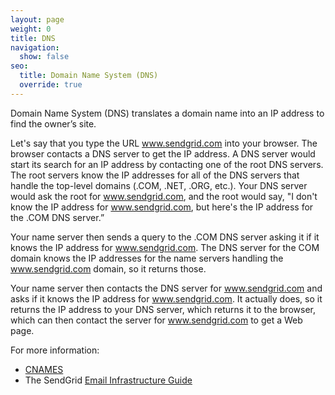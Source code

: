 ```yaml
---
layout: page
weight: 0
title: DNS
navigation:
  show: false
seo:
  title: Domain Name System (DNS)
  override: true
---
```


Domain Name System (DNS) translates a domain name into an IP address to find the owner’s site.

Let's say that you type the URL www.sendgrid.com into your browser. The browser contacts a DNS server to get the IP
address. A DNS server would start its search for an IP address by contacting one of the root DNS servers. The root servers
know the IP addresses for all of the DNS servers that handle the top-level domains (.COM, .NET, .ORG, etc.). Your DNS
server would ask the root for www.sendgrid.com, and the root would say, "I don't know the IP address for www.sendgrid.com,
but here's the IP address for the .COM DNS server.”

Your name server then sends a query to the .COM DNS server asking it if it knows the IP address for www.sendgrid.com. The
DNS server for the COM domain knows the IP addresses for the name servers handling the www.sendgrid.com domain, so it returns those.

Your name server then contacts the DNS server for www.sendgrid.com and asks if it knows the IP address for www.sendgrid.com.
It actually does, so it returns the IP address to your DNS server, which returns it to the browser, which can then contact the
server for www.sendgrid.com to get a Web page.

For more information:

* [CNAMES]({{root_url}}/glossary/cname/)
* The SendGrid [Email Infrastructure Guide](https://go.sendgrid.com/SendGrid-Infrastructure-Guide.html?mc=Direct&mcd=https://sendgrid.com/docs/index.html)
